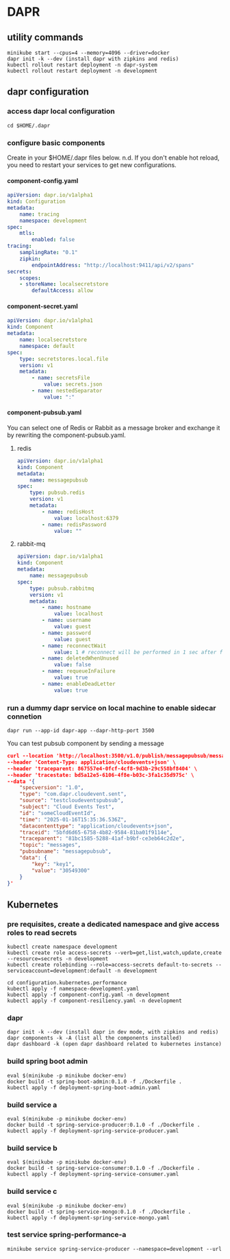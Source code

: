 # DAPR

## utility commands

    minikube start --cpus=4 --memory=4096 --driver=docker
    dapr init -k --dev (install dapr with zipkins and redis)
    kubectl rollout restart deployment -n dapr-system
    kubectl rollout restart deployment -n development

## dapr configuration

### access dapr local configuration

    cd $HOME/.dapr

### configure basic components

Create in your $HOME/.dapr files below.
n.d. If you don't enable hot reload, you need to restart your services to get new configurations.

#### component-config.yaml

```yaml
apiVersion: dapr.io/v1alpha1
kind: Configuration
metadata:
    name: tracing
    namespace: development
spec:
    mtls:
        enabled: false
tracing:
    samplingRate: "0.1"
    zipkin:
        endpointAddress: "http://localhost:9411/api/v2/spans"
secrets:
    scopes:
    - storeName: localsecretstore
        defaultAccess: allow
```

#### component-secret.yaml

```yaml
apiVersion: dapr.io/v1alpha1
kind: Component
metadata:
    name: localsecretstore
    namespace: default
spec:
    type: secretstores.local.file
    version: v1
    metadata:
        - name: secretsFile
            value: secrets.json
        - name: nestedSeparator
            value: ":"
```

#### component-pubsub.yaml

You can select one of Redis or Rabbit as a message broker and exchange it by rewriting the component-pubsub.yaml.

1. redis

    ```yaml
    apiVersion: dapr.io/v1alpha1
    kind: Component
    metadata:
        name: messagepubsub
    spec:
        type: pubsub.redis
        version: v1
        metadata:
            - name: redisHost
                value: localhost:6379
            - name: redisPassword
                value: ""
    ```

2. rabbit-mq

    ```yaml
    apiVersion: dapr.io/v1alpha1
    kind: Component
    metadata:
        name: messagepubsub
    spec:
        type: pubsub.rabbitmq
        version: v1
        metadata:
            - name: hostname
                value: localhost
            - name: username
                value: guest
            - name: password
                value: guest
            - name: reconnectWait
                value: 1 # reconnect will be performed in 1 sec after failure
            - name: deletedWhenUnused
                value: false
            - name: requeueInFailure
                value: true
            - name: enableDeadLetter
                value: true
    ```

### run a dummy dapr service on local machine to enable sidecar connetion

    dapr run --app-id dapr-app --dapr-http-port 3500

You can test pubsub component by sending a message

```json
curl --location 'http://localhost:3500/v1.0/publish/messagepubsub/messages' \
--header 'Content-Type: application/cloudevents+json' \
--header 'traceparent: 867557e4-0fcf-4cf8-9d3b-29c558bf8404' \
--header 'tracestate: bd5a12e5-6106-4f8e-b03c-3fa1c35d975c' \
--data '{
    "specversion": "1.0",
    "type": "com.dapr.cloudevent.sent",
    "source": "testcloudeventspubsub",
    "subject": "Cloud Events Test",
    "id": "someCloudEventId",
    "time": "2025-01-16T15:35:36.536Z",
    "datacontenttype": "application/cloudevents+json",
    "traceid": "5bfd6d65-6758-4b82-9584-81ba01f9114e",
    "traceparent": "81bc1585-5288-41af-b9bf-ce3eb64c2d2e",
    "topic": "messages",
    "pubsubname": "messagepubsub",
    "data": {
        "key": "key1",
        "value": "30549300"
    }
}'
```

## Kubernetes

### pre requisites, create a dedicated namespace and give access roles to read secrets

    kubectl create namespace development
    kubectl create role access-secrets --verb=get,list,watch,update,create --resource=secrets -n development
    kubectl create rolebinding --role=access-secrets default-to-secrets --serviceaccount=development:default -n development

    cd configuration.kubernetes.performance
    kubectl apply -f namespace-development.yaml
    kubectl apply -f component-config.yaml -n development
    kubectl apply -f component-resiliency.yaml -n development

### dapr

    dapr init -k --dev (install dapr in dev mode, with zipkins and redis)
    dapr components -k -A (list all the components installed)
    dapr dashboard -k (open dapr dashboard related to kubernetes instance)

### build spring boot admin

    eval $(minikube -p minikube docker-env)
    docker build -t spring-boot-admin:0.1.0 -f ./Dockerfile .
    kubectl apply -f deployment-spring-boot-admin.yaml

### build service a

    eval $(minikube -p minikube docker-env)
    docker build -t spring-service-producer:0.1.0 -f ./Dockerfile .
    kubectl apply -f deployment-spring-service-producer.yaml

### build service b

    eval $(minikube -p minikube docker-env)
    docker build -t spring-service-consumer:0.1.0 -f ./Dockerfile .
    kubectl apply -f deployment-spring-service-consumer.yaml

### build service c

    eval $(minikube -p minikube docker-env)
    docker build -t spring-service-mongo:0.1.0 -f ./Dockerfile .
    kubectl apply -f deployment-spring-service-mongo.yaml
    
### test service spring-performance-a

    minikube service spring-service-producer --namespace=development --url
